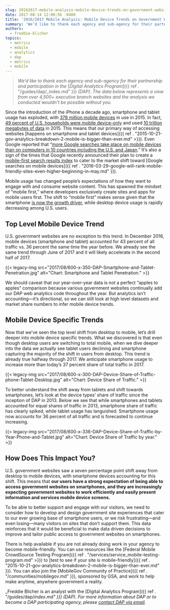 ```yaml
---
slug: 20162017-mobile-analysis-mobile-device-trends-on-government-websites
date: 2017-08-14 12:00:56 -0400
title: '2016/2017 Mobile Analysis: Mobile Device Trends on Government Websites'
summary: 'We’d like to thank each agency and sub-agency for their partnership and participation in the Digital Analytics Program (DAP). The data below represents a view from over 4,500+ executive branch websites and the analysis we conducted wouldn’t be possible without you. Since the introduction of the iPhone a decade ago, smartphone and tablet usage has'
authors:
  - freddie-blicher
topics:
  - metrics
  - mobile
  - analytics
  - dap
  - metrics
  - mobile
---
```


> _We’d like to thank each agency and sub-agency for their partnership and participation in the_ [_Digital Analytics Program_]({{ ref . "/guides/dap/_index.md" }}) _(DAP). The data below represents a view from over 4,500+ executive branch websites and the analysis we conducted wouldn’t be possible without you._

Since the introduction of the iPhone a decade ago, smartphone and tablet usage has exploded, with [378 million mobile devices](http://www.ctia.org/industry-data/ctia-annual-wireless-industry-survey) in use in 2015. In fact, [49 percent of U.S. households were mobile device-only](http://www.ctia.org/industry-data/wireless-quick-facts) and used [10 trillion megabytes of data](http://www.ctia.org/industry-data/ctia-annual-wireless-industry-survey) in 2015. This means that our primary way of accessing websites [happens on smartphone and tablet devices]({{ ref . "2015-10-21-gov-analytics-breakdown-2-mobile-is-bigger-than-ever.md" >}}). Even Google reported that “[more Google searches take place on mobile devices than on computers in 10 countries including the U.S. and Japan](https://adwords.googleblog.com/2015/05/building-for-next-moment.html).” It’s also a sign of the times that Google recently announced their plan to create a [mobile-first search results index](http://searchengineland.com/google-divide-index-giving-mobile-users-better-fresher-content-261037) to cater to the market shift toward [Google searches on mobile devices]({{ ref . "2016-03-29-google-will-rank-mobile-friendly-sites-even-higher-beginning-in-may.md" }}).

Mobile usage has changed people’s expectations of how they want to engage with and consume website content. This has spawned the mindset of &#8220;mobile first,&#8221; where developers exclusively create sites and apps for mobile users first. The shift to “mobile first” makes sense given that the smartphone [is now the growth driver](http://marketingland.com/digital-growth-now-coming-mobile-usage-comscore-171505), while desktop device usage is rapidly decreasing among U.S. users.

## Top Level Mobile Device Trend

U.S. government websites are no exception to this trend. In December 2016, mobile devices (smartphone and tablet) accounted for 43 percent of all traffic vs. 36 percent the same time the year before. We already see the same trend through June of 2017 and it will likely accelerate in the second half of 2017.

{{< legacy-img src="2017/08/600-x-350-DAP-Smartphone-and-Tablet-Penetration.jpg" alt="Chart: Smartphone and Tablet Penetration." >}}

We should caveat that our year-over-year data is not a perfect “apples to apples” comparison because various government websites continually add our DAP web analytics code throughout the year. But analytics isn’t accounting—it’s directional, so we can still look at high level datasets and market share numbers to infer mobile device trends.

## Mobile Device Specific Trends

Now that we’ve seen the top level shift from desktop to mobile, let’s drill deeper into mobile device specific trends. What we discovered is that even though desktop users are switching to total mobile, when we dive deeper into the data we actually see tablet users declining and smartphone capturing the majority of the shift in users from desktop. This trend is already true halfway through 2017. We anticipate smartphone usage to increase more than today’s 37 percent share of total traffic in 2017.

{{< legacy-img src="2017/08/600-x-300-DAP-Device-Share-of-Traffic-phone-Tablet-Desktop.jpg" alt="Chart: Device Share of Traffic." >}}

To better understand the shift away from tablets and shift towards smartphones, let’s look at the device types’ share of traffic since the inception of DAP in 2013. Below we see that while smartphones and tablets accounted for equal shares of traffic in 2013, smartphone share of traffic has clearly spiked, while tablet usage has languished. Smartphone usage now accounts for 36 percent of all traffic and is forecasted to continue increasing.

{{< legacy-img src="2017/08/600-x-336-DAP-Device-Share-of-Traffic-by-Year-Phone-and-Tablet.jpg" alt="Chart: Device Share of Traffic by year." >}}

## How Does This Impact You?

U.S. government websites saw a seven percentage point shift away from desktop to mobile devices, with smartphone devices accounting for this shift. This means that **our users have a strong expectation of being able to access government websites on smartphones, and they are increasingly expecting government websites to work efficiently and easily present information and services mobile device screens.**

To be able to better support and engage with our visitors, we need to consider how to develop and design government site experiences that cater to our ever growing base of smartphone users, or we risk frustrating—and even losing—many visitors on sites that don’t support them. This data reinforces that it would be beneficial to make data driven decisions to improve and tailor public access to government websites on smartphones.

There is help available if you are not already doing work in your agency to become mobile-friendly. You can use resources like the [Federal Mobile CrowdSource Testing Program]({{ ref . "/services/service_mobile-testing-program.md" >}}) to [test to see if your site is mobile-friendly]({{ ref . "2015-10-21-gov-analytics-breakdown-2-mobile-is-bigger-than-ever.md" }}). You can also join the [MobileGov Community of Practice]({{ ref . "/communities/mobilegov.md" }}), sponsored by GSA, and work to help make anytime, anywhere government a reality.

_Freddie Blicher is an analyst with the [Digital Analytics Program]({{ ref . "/guides/dap/_index.md" }}) (DAP). For more information about DAP or to become a DAP participating agency, please [contact DAP via email](mailto:dap@support.digitalgov.gov)._
